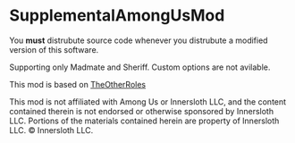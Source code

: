 # SupplementalAmongUsMod

You **must** distrubute source code whenever you distrubute a modified version of this software.

Supporting only Madmate and Sheriff.
Custom options are not avilable.

This mod is based on [TheOtherRoles](https://github.com/Eisbison/TheOtherRoles)

This mod is not affiliated with Among Us or Innersloth LLC, and the content contained therein is not endorsed or otherwise sponsored by Innersloth LLC. Portions of the materials contained herein are property of Innersloth LLC. © Innersloth LLC.
